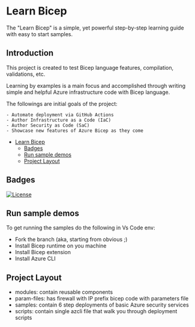 # Learn Bicep 

The "Learn Bicep" is a simple, yet powerful step-by-step learning guide with easy to start samples.

## Introduction

This project is created to test Bicep language features, compilation, validations, etc.

Learning by examples is a main focus and accomplished through writing simple and helpful Azure infrastructure code with Bicep language.


The followings are initial goals of the project:

    - Automate deployment via GitHub Actions
    - Author Infrastructure as a Code (IaC)
    - Author Security as Code (SaC)
    - Showcase new features of Azure Bicep as they come

- [Learn Bicep](#introduction)
  - [Badges](#badges)
  - [Run sample demos](#Run-sample-demos)
  - [Project Layout](#Project-Layout)

## Badges

[![License](https://img.shields.io/badge/License-Apache%202.0-yellowgreen.svg)](https://opensource.org/licenses/Apache-2.0)

## Run sample demos
To get running the samples do the following in Vs Code env:
- Fork the branch (aka, starting from obvious ;)
- Install Bicep runtime on you machine
- Install Bicep extension
- Install Azure CLI

## Project Layout
- modules: contain reusable components
- param-files: has firewall with IP prefix bicep code with parameters file
- samples: contain 6 step deployments of basic Azure security services
- scripts: contain single azcli file that walk you through deployment scripts